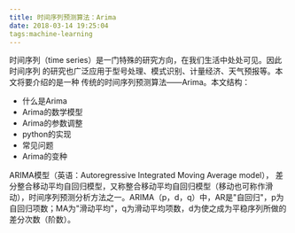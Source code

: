 ```yaml
---
title: 时间序列预测算法：Arima
date: 2018-03-14 19:25:04
tags:machine-learning
---
```

时间序列（time series）是一门特殊的研究方向，在我们生活中处处可见。因此时间序列
的研究也广泛应用于型号处理、模式识别、计量经济、天气预报等。本文将要介绍的是一种
传统的时间序列预测算法——Arima。本文结构：
- 什么是Arima
- Arima的数学模型
- Arima的参数调整
- python的实现
- 常见问题
- Arima的变种

ARIMA模型（英语：Autoregressive Integrated Moving Average model），
差分整合移动平均自回归模型，又称整合移动平均自回归模型（移动也可称作滑
动），时间序列预测分析方法之一。ARIMA（p，d，q）中，AR是"自回归"，p为
自回归项数；MA为"滑动平均"，q为滑动平均项数，d为使之成为平稳序列所做的
差分次数（阶数）。